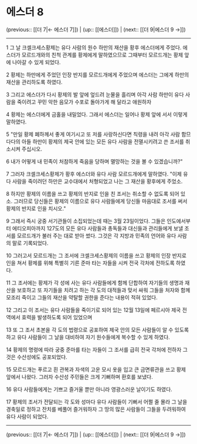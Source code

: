 # 에스더 8

(previous:: [[더 7|← 에스더 7]]) | (up:: [[에스더]]) | (next:: [[더 9|에스더 9 →]])

***




1 
그 날 크셀크세스황제는 유다 사람의 원수 하만의 재산을 황후 에스더에게 주었다. 에스더가 모르드개와의 친척 관계를 황제에게 말하였으므로 그때부터 모르드개는 황제 앞에 나아갈 수 있게 되었다. 



2 
황제는 하만에게 주었던 인장 반지를 모르드개에게 주었으며 에스더는 그에게 하만의 재산을 관리하도록 하였다. 



3 
그리고 에스더가 다시 황제의 발 앞에 엎드려 눈물을 흘리며 아각 사람 하만이 유다 사람을 죽이려고 꾸민 악한 음모가 수포로 돌아가게 해 달라고 애원하자 



4 
황제는 에스더에게 금홀을 내밀었다. 그래서 에스더는 일어나 황제 앞에 서서 이렇게 말하였다. 



5 
"만일 황제 폐하께서 좋게 여기시고 또 저를 사랑하신다면 칙령을 내려 아각 사람 함므다다의 아들 하만이 황제의 제국 안에 있는 모든 유다 사람을 전멸시키려고 쓴 조서를 취소시켜 주십시오. 



6 
내가 어떻게 내 민족이 처참하게 죽음을 당하며 멸망하는 것을 볼 수 있겠습니까?" 



7 
그러자 크셀크세스황제가 황후 에스더와 유다 사람 모르드개에게 말하였다. "이제 유다 사람을 죽이려던 하만은 교수대에서 처형되었고 나는 그 재산을 황후에게 주었소. 



8 
하지만 황제의 이름을 쓰고 황제의 반지로 인을 친 조서는 취소할 수 없도록 되어 있소. 그러므로 당신들은 황제의 이름으로 유다 사람들에게 당신들 마음대로 조서를 써서 황제의 반지로 인을 치시오." 



9 
그래서 즉시 궁중 서기관들이 소집되었는데 때는 3월 23일이었다. 그들은 인도에서부터 에티오피아까지 127도의 모든 유다 사람들과 총독들과 대신들과 관리들에게 보낼 조서를 모르드개가 불러 주는 대로 받아 썼다. 그것은 각 지방과 민족의 언어와 유다 사람의 말로 기록되었다. 



10 
그러고서 모르드개는 그 조서에 크셀크세스황제의 이름을 쓰고 황제의 인장 반지로 인을 쳐서 황제를 위해 특별히 기른 준마 타는 자들을 시켜 전국 각처에 전하도록 하였다. 



11 
그 조서에는 황제가 각 성에 사는 유다 사람들에게 함께 단합하여 자기들의 생명과 재산을 보호하고 또 자기들을 치려고 하는 각 도의 대적들과 맞서 싸워 그들을 처자와 함께 모조리 죽이고 그들의 재산을 약탈할 권한을 준다는 내용이 적혀 있었다. 



12 
그리고 이 조서는 유다 사람들을 죽이기로 되어 있는 12월 13일에 페르시아 제국 전역에서 효력을 발생하도록 되어 있었으며 



13 
또 그 조서 초본을 각 도의 법령으로 공포하여 제국 안의 모든 사람들이 알 수 있도록 하고 유다 사람들이 그 날을 대비하여 자기 원수들에게 복수할 수 있게 하였다. 



14 
황제의 명령에 따라 궁중 준마를 타는 자들이 그 조서를 급히 전국 각처에 전하자 그것은 수산성에도 공포되었다. 



15 
모르드개는 푸르고 흰 관복과 자색의 고운 모시 옷을 입고 큰 금면류관을 쓰고 황제 앞에서 나왔다. 그러자 수산성 주민들은 크게 기뻐하며 환호를 보냈다. 



16 
유다 사람들에게는 기쁘고 즐거울 뿐만 아니라 영광스러운 날이기도 하였다. 



17 
황제의 조서가 전달되는 각 도와 성마다 유다 사람들이 기뻐서 어쩔 줄 몰라 그 날을 경축일로 정하고 잔치를 베풀어 즐거워하자 그 땅의 많은 사람들이 그들을 두려워하여 유다 사람이 되었다.

***

(previous:: [[더 7|← 에스더 7]]) | (up:: [[에스더]]) | (next:: [[더 9|에스더 9 →]])
